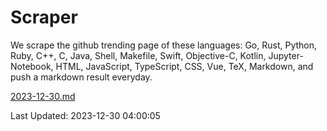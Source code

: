 # Scraper

We scrape the github trending page of these languages: Go, Rust, Python, Ruby, C++, C, Java, Shell, Makefile, Swift, Objective-C, Kotlin, Jupyter-Notebook, HTML, JavaScript, TypeScript, CSS, Vue, TeX, Markdown, and push a markdown result everyday.

[2023-12-30.md](https://github.com/yangwenmai/github-trending-backup/blob/master/2023-12-30.md)

Last Updated: 2023-12-30 04:00:05